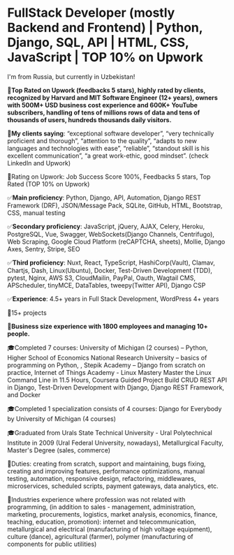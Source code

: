 # FullStack Developer (mostly Backend and Frontend) | Python, Django, SQL, API | HTML, CSS, JavaScript | TOP 10% on Upwork
I'm from Russia, but currently in Uzbekistan!

🚀**Top Rated on Upwork (feedbacks 5 stars), highly rated by clients, recognized by Harvard and MIT Software Engineer (12+ years), owners with 500M+ USD business cost experience and 600K+ YouTube subscribers, handling of tens of millions rows of data and tens of thousands of users, hundreds thousands daily visitors.**

💼**My clients saying**: “exceptional software developer”, “very technically proficient and thorough”, “attention to the quality”, “adapts to new languages and technologies with ease”, “reliable”, “standout skill is his excellent communication”, “a great work-ethic, good mindset”. (check LinkedIn and Upwork)

🚀Rating on Upwork: Job Success Score 100%, Feedbacks 5 stars, Top Rated (TOP 10% on Upwork)

✅**Main proficiency**: Python, Django, API, Automation, Django REST Framework (DRF), JSON/Message Pack, SQLite, GitHub, HTML, Bootstrap, CSS, manual testing

✅**Secondary proficiency**: JavaScript, jQuery, AJAX, Celery, Heroku, PostgreSQL, Vue, Swagger, WebSockets(Django Channels, Centrifugo), Web Scraping, Google Cloud Platform (reCAPTCHA, sheets), Mollie, Django Axes, Sentry, Stripe, SEO

✅**Third proficiency**: Nuxt, React, TypeScript, HashiCorp(Vault), Clamav, Chartjs, Dash, Linux(Ubuntu), Docker, Test-Driven Development (TDD), pytest, Nginx, AWS S3, CloudMailin, PayPal, Oauth, Wagtail CMS, APScheduler, tinyMCE, DataTables, tweepy(Twitter API), Django CSP

✅**Experience**: 4.5+ years in Full Stack Development, WordPress 4+ years

🚀15+ projects

💼**Business size experience with 1800 employees and managing 10+ people.**

🎓Completed 7 courses: University of Michigan (2 courses) – Python, Higher School of Economics National Research University – basics of programming on Python, , Stepik Academy – Django from scratch on practice, Internet of Things Academy - Linux Mastery Master the Linux Command Line in 11.5 Hours, Coursera Guided Project Build CRUD REST API in Django, Test-Driven Development with Django, Django REST Framework, and Docker

🎓Completed 1 specialization consists of 4 courses: Django for Everybody by University of Michigan (4 courses)

🎓Graduated from Urals State Technical University - Ural Polytechnical Institute in 2009 (Ural Federal University, nowadays), Metallurgical Faculty, Master's Degree (sales, commerce)

💼Duties: creating from scratch, support and maintaining, bugs fixing, creating and improving features, performance optimizations, manual testing, automation, responsive design, refactoring, middlewares, microservices, scheduled scripts, payment gateways, data analytics, etc.

💼Industries experience where profession was not related with programming, (in addition to sales - management, administration, marketing, procurements, logistics, market analysis, economics, finance, teaching, education, promotion): internet and telecommunication, metallurgical and electrical (manufacturing of high voltage equipment), culture (dance), agricultural (farmer), polymer (manufacturing of components for public utilities)
